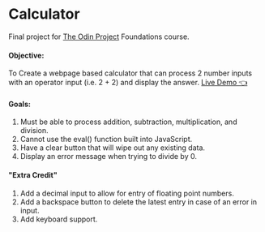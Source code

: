 # Calculator 
Final project for [The Odin Project](https://www.theodinproject.com/courses/foundations/lessons/calculator/) Foundations course. 

#### Objective:
To Create a webpage based calculator that can process 2 number inputs with an operator input (i.e. 2 + 2) and display the answer. 
[Live Demo 👈](https://ikeronx.github.io/calculator/)

#### Goals:
  1. Must be able to process addition, subtraction, multiplication, and division.
  2. Cannot use the eval() function built into JavaScript.
  3. Have a clear button that will wipe out any existing data.
  4. Display an error message when trying to divide by 0.
  
#### "Extra Credit"
  1. Add a decimal input to allow for entry of floating point numbers.
  2. Add a backspace button to delete the latest entry in case of an error in input.
  3. Add keyboard support.

